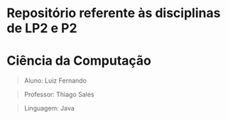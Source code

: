 # Repositório referente às disciplinas de LP2 e P2
# Ciência da Computação

> Aluno: Luiz Fernando

> Professor: Thiago Sales

> Linguagem: Java
